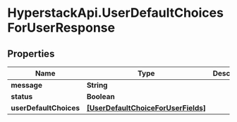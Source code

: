# HyperstackApi.UserDefaultChoicesForUserResponse

## Properties

Name | Type | Description | Notes
------------ | ------------- | ------------- | -------------
**message** | **String** |  | [optional] 
**status** | **Boolean** |  | [optional] 
**userDefaultChoices** | [**[UserDefaultChoiceForUserFields]**](UserDefaultChoiceForUserFields.md) |  | [optional] 


